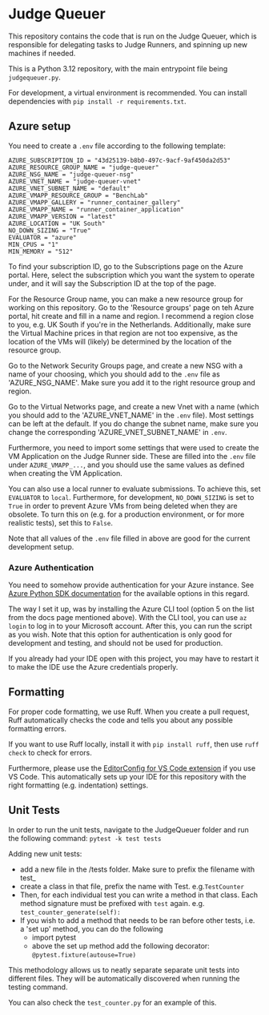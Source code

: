 # Judge Queuer
This repository contains the code that is run on the Judge Queuer, which is responsible for delegating tasks to Judge Runners, and spinning up new machines if needed.

This is a Python 3.12 repository, with the main entrypoint file being `judgequeuer.py`.

For development, a virtual environment is recommended. You can install dependencies with `pip install -r requirements.txt`.

## Azure setup
You need to create a `.env` file according to the following template:
```
AZURE_SUBSCRIPTION_ID = "43d25139-b8b0-497c-9acf-9af450da2d53"
AZURE_RESOURCE_GROUP_NAME = "judge-queuer"
AZURE_NSG_NAME = "judge-queuer-nsg"
AZURE_VNET_NAME = "judge-queuer-vnet"
AZURE_VNET_SUBNET_NAME = "default"
AZURE_VMAPP_RESOURCE_GROUP = "BenchLab"
AZURE_VMAPP_GALLERY = "runner_container_gallery"
AZURE_VMAPP_NAME = "runner_container_application"
AZURE_VMAPP_VERSION = "latest"
AZURE_LOCATION = "UK South"
NO_DOWN_SIZING = "True"
EVALUATOR = "azure"
MIN_CPUS = "1"
MIN_MEMORY = "512"
```

To find your subscription ID, go to the Subscriptions page on the Azure portal. Here, select the subscription which you want the system to operate under, and it will say the Subscription ID at the top of the page.

For the Resource Group name, you can make a new resource group for working on this repository. Go to the 'Resource groups' page on teh Azure portal, hit create and fill in a name and region. I recommend a region close to you, e.g. UK South if you're in the Netherlands. Additionally, make sure the Virtual Machine prices in that region are not too expensive, as the location of the VMs will (likely) be determined by the location of the resource group.

Go to the Network Security Groups page, and create a new NSG with a name of your choosing, which you should add to the `.env` file as 'AZURE_NSG_NAME'. Make sure you add it to the right resource group and region.

Go to the Virtual Networks page, and create a new Vnet with a name (which you should add to the 'AZURE_VNET_NAME' in the `.env` file). Most settings can be left at the default. If you do change the subnet name, make sure you change the corresponding 'AZURE_VNET_SUBNET_NAME' in `.env`.

Furthermore, you need to import some settings that were used to create the VM Application on the Judge Runner side. These are filled into the `.env` file under `AZURE_VMAPP_...`, and you should use the same values as defined when creating the VM Application.

You can also use a local runner to evaluate submissions. To achieve this, set `EVALUATOR` to `local`. Furthermore, for development, `NO_DOWN_SIZING` is set to `True` in order to prevent Azure VMs from being deleted when they are obsolete. To turn this on (e.g. for a production environment, or for more realistic tests), set this to `False`.

Note that all values of the `.env` file filled in above are good for the current development setup.

### Azure Authentication
You need to somehow provide authentication for your Azure instance. See [Azure Python SDK documentation](https://learn.microsoft.com/en-us/python/api/azure-identity/azure.identity.defaultazurecredential?view=azure-python) for the available options in this regard.

The way I set it up, was by installing the Azure CLI tool (option 5 on the list from the docs page mentioned above). 
With the CLI tool, you can use `az login` to log in to your Microsoft account. 
After this, you can run the script as you wish.
Note that this option for authentication is only good for development and testing, and should not be used for production.

If you already had your IDE open with this project, you may have to restart it to make the IDE use the Azure credentials properly.

## Formatting
For proper code formatting, we use Ruff. When you create a pull request, Ruff automatically checks the code and tells you about any possible formatting errors.

If you want to use Ruff locally, install it with `pip install ruff`, then use `ruff check` to check for errors.

Furthermore, please use the [EditorConfig for VS Code extension](https://marketplace.visualstudio.com/items?itemName=EditorConfig.EditorConfig) if you use VS Code. This automatically sets up your IDE for this repository with the right formatting (e.g. indentation) settings.


## Unit Tests

In order to run the unit tests, navigate to the JudgeQueuer folder and run the following command:
`pytest -k test tests`

Adding new unit tests: 
- add a new file in the /tests folder. Make sure to prefix the filename with test_
- create a class in that file, prefix the name with Test. e.g.`TestCounter`
- Then, for each individual test you can write a method in that class. Each method signature must be prefixed with `test` again. e.g. `test_counter_generate(self):` 
- If you wish to add a method that needs to be ran before other tests, i.e. a 'set up' method, you can do the following
    - import pytest
    - above the set up method add the following decorator: `@pytest.fixture(autouse=True)`

This methodology allows us to neatly separate separate unit tests into different files. They will be automatically discovered when running the testing command. 

You can also check the `test_counter.py` for an example of this.
